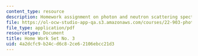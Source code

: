 ```yaml
---
content_type: resource
description: Homework assignment on photon and neutron scattering spectroscopy.
file: https://ol-ocw-studio-app-qa.s3.amazonaws.com/courses/22-903-photon-and-neutron-scattering-spectroscopy-and-its-applications-in-condensed-matter-spring-2005/4a2dcfc9b24cd6c82ce62106ebcc21d3_22_903_hw_3_051.pdf
file_type: application/pdf
resourcetype: Document
title: Home Work Set No. 3
uid: 4a2dcfc9-b24c-d6c8-2ce6-2106ebcc21d3
---
```

